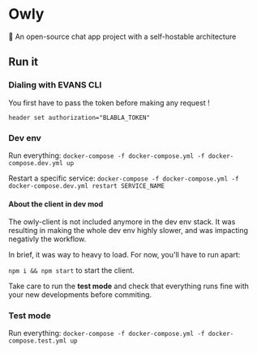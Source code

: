 # Owly
🦉  An open-source chat app project with a self-hostable architecture


## Run it

### Dialing with EVANS CLI

You first have to pass the token before making any request !

`header set authorization="BLABLA_TOKEN"`



### Dev env

Run everything:
`docker-compose -f docker-compose.yml -f docker-compose.dev.yml up`

Restart a specific service:
`docker-compose -f docker-compose.yml -f docker-compose.dev.yml restart SERVICE_NAME`

#### About the client in dev mod

The owly-client is not included anymore in the dev env stack.
It was resulting in making the whole dev env highly slower, and was impacting negativly the workflow.

In brief, it was way to heavy to load.
For now, you'll have to run apart:

`npm i && npm start` to start the client.

Take care to run the **test mode** and check that everything runs fine with your new developments before commiting.


### Test mode

Run everything:
`docker-compose -f docker-compose.yml -f docker-compose.test.yml up`
